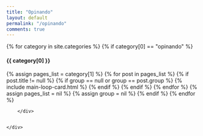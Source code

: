 ```yaml
---
title: "Opinando"
layout: default
permalink: "/opinando"
comments: true
---
```


<div class="container">
    <div class="row justify-content-center">
        <div class="col-md-10">
        <!-- <h1 class="font-weight-bold title h6 text-uppercase mb-4">Categories</h1> -->
        {% for category in site.categories %}
        {% if category[0] == "opinando" %}
        <h4 class="font-weight-bold spanborder text-capitalize" id="{{ category[0] | downcase }}"><span>{{ category[0] }}</span></h4>
        <!--  -->
        {% assign pages_list = category[1] %}
        <!--  -->
        {% for post in pages_list %}
            {% if post.title != null %}
                {% if group == null or group == post.group %}
                    {% include main-loop-card.html %}
                {% endif %}
            {% endif %}
        {% endfor %}
        {% assign pages_list = nil %}
        {% assign group = nil %}
        {% endif %}
        {% endfor %}

        </div>
        
        
    </div>
</div>